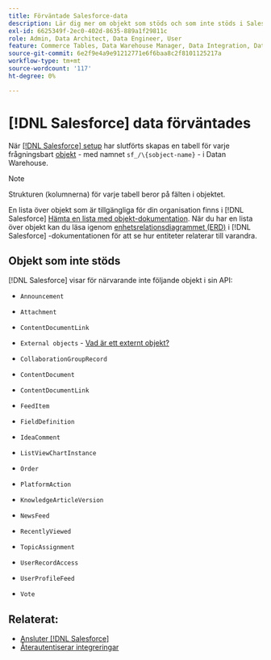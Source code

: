 ```yaml
---
title: Förväntade Salesforce-data
description: Lär dig mer om objekt som stöds och som inte stöds i Salesforce-data.
exl-id: 6625349f-2ec0-402d-8635-889a1f29811c
role: Admin, Data Architect, Data Engineer, User
feature: Commerce Tables, Data Warehouse Manager, Data Integration, Data Import/Export
source-git-commit: 6e2f9e4a9e91212771e6f6baa8c2f8101125217a
workflow-type: tm+mt
source-wordcount: '117'
ht-degree: 0%

---
```


# [!DNL Salesforce] data förväntades

När [[!DNL Salesforce] setup](../integrations/salesforce.md) har slutförts skapas en tabell för varje frågningsbart [objekt](https://developer.salesforce.com/docs/atlas.en-us.object_reference.meta/object_reference/sforce_api_objects_concepts.htm) - med namnet `sf_/\{sobject-name}` - i Datan Warehouse.

>[!NOTE]
>
>Strukturen (kolumnerna) för varje tabell beror på fälten i objektet.

En lista över objekt som är tillgängliga för din organisation finns i [!DNL Salesforce] [Hämta en lista med objekt-dokumentation](https://developer.salesforce.com/docs/atlas.en-us.api_rest.meta/api_rest/dome_describeGlobal.htm). När du har en lista över objekt kan du läsa igenom [enhetsrelationsdiagrammet (ERD)](https://developer.salesforce.com/docs/atlas.en-us.object_reference.meta/object_reference/sforce_api_erd_knowledge.htm) i [!DNL Salesforce] -dokumentationen för att se hur entiteter relaterar till varandra.

## Objekt som inte stöds

[!DNL Salesforce] visar för närvarande inte följande objekt i sin API:

* `Announcement`
* `Attachment`
* `ContentDocumentLink`
* `External objects` - [Vad är ett externt objekt?](https://developer.salesforce.com/docs/atlas.en-us.object_reference.meta/object_reference/sforce_api_objects_external_objects.htm)
* `CollaborationGroupRecord`
* `ContentDocument`
* `ContentDocumentLink`
* `FeedItem`
* `FieldDefinition`
* `IdeaComment`
* `ListViewChartInstance`
* `Order`
* `PlatformAction`

* `KnowledgeArticleVersion`
* `NewsFeed`
* `RecentlyViewed`
* `TopicAssignment`
* `UserRecordAccess`
* `UserProfileFeed`
* `Vote`

## Relaterat:

* [Ansluter  [!DNL Salesforce]](../integrations/salesforce.md)
* [Återautentiserar integreringar](https://experienceleague.adobe.com/docs/commerce-knowledge-base/kb/how-to/mbi-reauthenticating-integrations.html)
